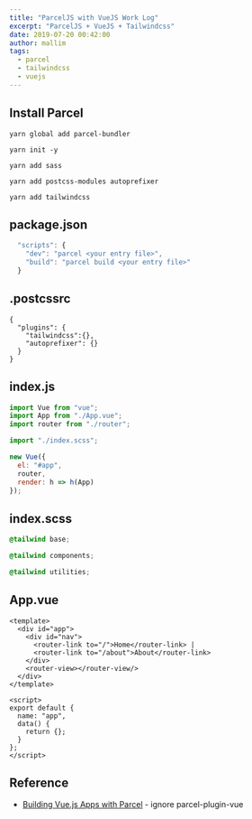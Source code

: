 ```yaml
---
title: "ParcelJS with VueJS Work Log"
excerpt: "ParcelJS + VueJS + Tailwindcss"
date: 2019-07-20 00:42:00
author: mallim
tags:
  - parcel
  - tailwindcss
  - vuejs
---
```


## Install Parcel

```shell
yarn global add parcel-bundler

yarn init -y

yarn add sass

yarn add postcss-modules autoprefixer

yarn add tailwindcss
```

## package.json

```js
  "scripts": {
    "dev": "parcel <your entry file>",
    "build": "parcel build <your entry file>"
  }
```

## .postcssrc

```
{
  "plugins": {
    "tailwindcss":{},
    "autoprefixer": {}
  }
}
```

## index.js

```js
import Vue from "vue";
import App from "./App.vue";
import router from "./router";

import "./index.scss";

new Vue({
  el: "#app",
  router,
  render: h => h(App)
});
```

## index.scss

```scss
@tailwind base;

@tailwind components;

@tailwind utilities;
```

## App.vue

```
<template>
  <div id="app">
    <div id="nav">
      <router-link to="/">Home</router-link> |
      <router-link to="/about">About</router-link>
    </div>
    <router-view></router-view/>
  </div>
</template>

<script>
export default {
  name: "app",
  data() {
    return {};
  }
};
</script>
```

## Reference

- [Building Vue.js Apps with Parcel](https://alligator.io/vuejs/vue-parceljs/) - ignore parcel-plugin-vue
